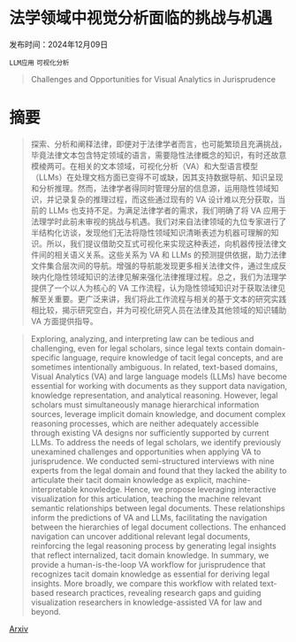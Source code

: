 # 法学领域中视觉分析面临的挑战与机遇

发布时间：2024年12月09日

`LLM应用` `可视化分析`

> Challenges and Opportunities for Visual Analytics in Jurisprudence

# 摘要

> 探索、分析和阐释法律，即便对于法律学者而言，也可能繁琐且充满挑战，毕竟法律文本包含特定领域的语言，需要隐性法律概念的知识，有时还故意模棱两可。在相关的文本领域，可视化分析（VA）和大型语言模型（LLMs）在处理文档方面已变得不可或缺，因其支持数据导航、知识呈现和分析推理。然而，法律学者得同时管理分层的信息源，运用隐性领域知识，并记录复杂的推理过程，而这些通过现有的 VA 设计难以充分获取，当前的 LLMs 也支持不足。为满足法律学者的需求，我们明确了将 VA 应用于法理学时此前未审视的挑战与机遇。我们对来自法律领域的九位专家进行了半结构化访谈，发现他们无法将隐性领域知识清晰表述为机器可理解的知识。所以，我们提议借助交互式可视化来实现这种表述，向机器传授法律文件间的相关语义关系。这些关系为 VA 和 LLMs 的预测提供依据，助力法律文件集合层次间的导航。增强的导航能发现更多相关法律文件，通过生成反映内化隐性领域知识的法律见解来强化法律推理过程。总之，我们为法理学提供了一个以人为核心的 VA 工作流程，认为隐性领域知识对于获取法律见解至关重要。更广泛来讲，我们将此工作流程与相关的基于文本的研究实践相比较，揭示研究空白，并为可视化研究人员在法律及其他领域的知识辅助 VA 方面提供指导。

> Exploring, analyzing, and interpreting law can be tedious and challenging, even for legal scholars, since legal texts contain domain-specific language, require knowledge of tacit legal concepts, and are sometimes intentionally ambiguous. In related, text-based domains, Visual Analytics (VA) and large language models (LLMs) have become essential for working with documents as they support data navigation, knowledge representation, and analytical reasoning. However, legal scholars must simultaneously manage hierarchical information sources, leverage implicit domain knowledge, and document complex reasoning processes, which are neither adequately accessible through existing VA designs nor sufficiently supported by current LLMs. To address the needs of legal scholars, we identify previously unexamined challenges and opportunities when applying VA to jurisprudence. We conducted semi-structured interviews with nine experts from the legal domain and found that they lacked the ability to articulate their tacit domain knowledge as explicit, machine-interpretable knowledge. Hence, we propose leveraging interactive visualization for this articulation, teaching the machine relevant semantic relationships between legal documents. These relationships inform the predictions of VA and LLMs, facilitating the navigation between the hierarchies of legal document collections. The enhanced navigation can uncover additional relevant legal documents, reinforcing the legal reasoning process by generating legal insights that reflect internalized, tacit domain knowledge. In summary, we provide a human-is-the-loop VA workflow for jurisprudence that recognizes tacit domain knowledge as essential for deriving legal insights. More broadly, we compare this workflow with related text-based research practices, revealing research gaps and guiding visualization researchers in knowledge-assisted VA for law and beyond.

[Arxiv](https://arxiv.org/abs/2412.06543)